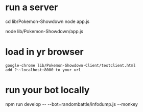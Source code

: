 # run a server
cd lib/Pokemon-Showdown
node app.js

node lib/Pokemon-Showdown/app.js

# load in yr browser
```
google-chrome lib/Pokemon-Showdown-Client/testclient.html
add ?~~localhost:8000 to your url
```

# run your bot locally
npm run develop -- --bot=randombattle/infodump.js --monkey
